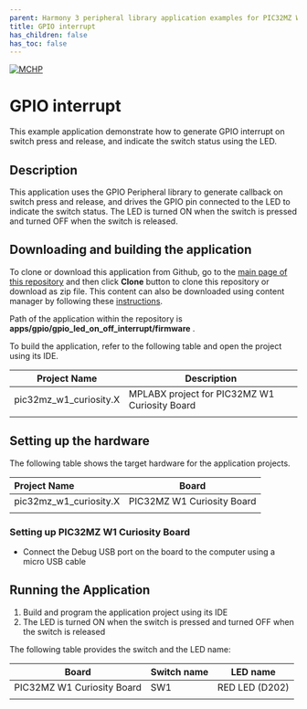 ```yaml
---
parent: Harmony 3 peripheral library application examples for PIC32MZ W1 family
title: GPIO interrupt 
has_children: false
has_toc: false
---
```


[![MCHP](https://www.microchip.com/ResourcePackages/Microchip/assets/dist/images/logo.png)](https://www.microchip.com)

# GPIO interrupt

This example application demonstrate how to generate GPIO interrupt on switch press and release, and indicate the switch status using the LED.

## Description

This application uses the GPIO Peripheral library to generate callback on switch press and release, and drives the GPIO pin connected to the LED to indicate the switch status. The LED is turned ON when the switch is pressed and turned OFF when the switch is released.

## Downloading and building the application

To clone or download this application from Github, go to the [main page of this repository](https://github.com/Microchip-MPLAB-Harmony/csp_apps_pic32mz_w1) and then click **Clone** button to clone this repository or download as zip file.
This content can also be downloaded using content manager by following these [instructions](https://github.com/Microchip-MPLAB-Harmony/contentmanager/wiki).

Path of the application within the repository is **apps/gpio/gpio_led_on_off_interrupt/firmware** .

To build the application, refer to the following table and open the project using its IDE.

| Project Name      | Description                                    |
| ----------------- | ---------------------------------------------- |
| pic32mz_w1_curiosity.X | MPLABX project for PIC32MZ W1 Curiosity Board |
|||

## Setting up the hardware

The following table shows the target hardware for the application projects.

| Project Name| Board|
|:---------|:---------:|
| pic32mz_w1_curiosity.X | PIC32MZ W1 Curiosity Board |
|||

### Setting up PIC32MZ W1 Curiosity Board

- Connect the Debug USB port on the board to the computer using a micro USB cable

## Running the Application

1. Build and program the application project using its IDE
2. The LED is turned ON when the switch is pressed and turned OFF when the switch is released

The following table provides the switch and the LED name:

| Board | Switch name | LED name |
| ----- | ----------- | -------- |
| PIC32MZ W1 Curiosity Board | SW1 | RED LED (D202) |
|||